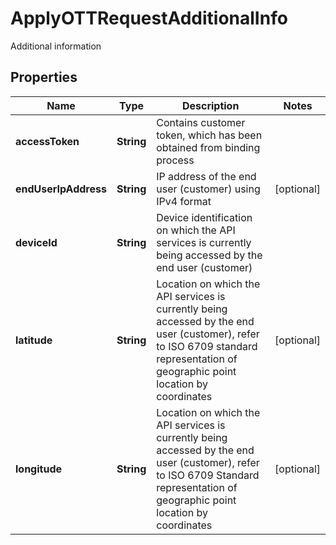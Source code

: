 

# ApplyOTTRequestAdditionalInfo

Additional information

## Properties

| Name | Type | Description | Notes |
|------------ | ------------- | ------------- | -------------|
|**accessToken** | **String** | Contains customer token, which has been obtained from binding process |  |
|**endUserIpAddress** | **String** | IP address of the end user (customer) using IPv4 format |  [optional] |
|**deviceId** | **String** | Device identification on which the API services is currently being accessed by the end user (customer) |  |
|**latitude** | **String** | Location on which the API services is currently being accessed by the end user (customer), refer to ISO 6709 standard representation of geographic point location by coordinates |  [optional] |
|**longitude** | **String** | Location on which the API services is currently being accessed by the end user (customer), refer to ISO 6709 Standard representation of geographic point location by coordinates |  [optional] |



